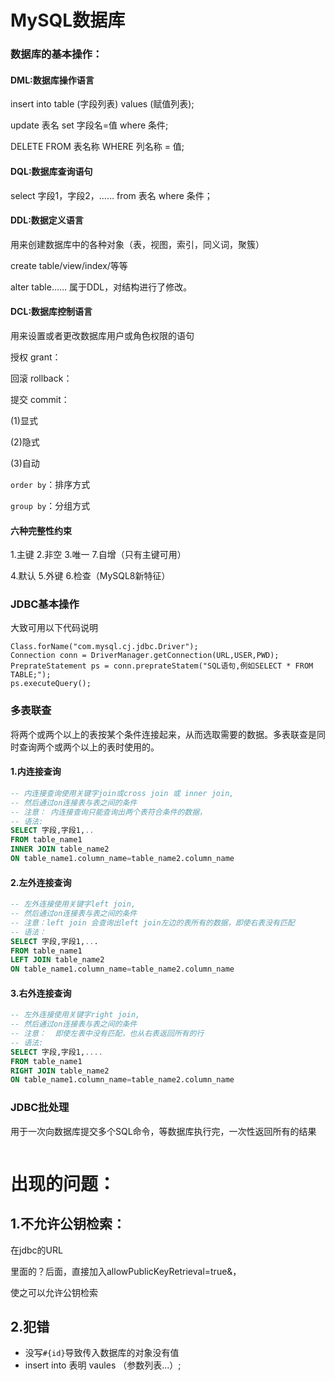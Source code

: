 # MySQL数据库

### 数据库的基本操作：

#### DML:数据库操作语言

insert into table (字段列表) values (赋值列表);

update 表名 set 字段名=值 where 条件; 

DELETE FROM 表名称 WHERE 列名称 = 值;


#### DQL:数据库查询语句

select 字段1，字段2，…… from	表名	where	条件；

#### DDL:数据定义语言

用来创建数据库中的各种对象（表，视图，索引，同义词，聚簇）

create table/view/index/等等

alter table……  属于DDL，对结构进行了修改。

#### DCL:数据库控制语言

用来设置或者更改数据库用户或角色权限的语句

授权 grant：

回滚 rollback：

提交 commit：

(1)显式

(2)隐式

(3)自动

`order by`：排序方式

`group by`：分组方式

#### 六种完整性约束

1.主键		2.非空		3.唯一 		7.自增（只有主键可用）

4.默认		5.外键		6.检查（MySQL8新特征）



### JDBC基本操作

大致可用以下代码说明

```;
Class.forName("com.mysql.cj.jdbc.Driver");
Connection conn = DriverManager.getConnection(URL,USER,PWD);
PreprateStatement ps = conn.preprateStatem("SQL语句,例如SELECT * FROM TABLE;");
ps.executeQuery();
```

### 多表联查

将两个或两个以上的表按某个条件连接起来，从而选取需要的数据。多表联查是同时查询两个或两个以上的表时使用的。

#### 1.内连接查询



```sql
-- 内连接查询使用关键字join或cross join 或 inner join, 
-- 然后通过on连接表与表之间的条件
-- 注意： 内连接查询只能查询出两个表符合条件的数据，
-- 语法:
SELECT 字段,字段1,..
FROM table_name1
INNER JOIN table_name2 
ON table_name1.column_name=table_name2.column_name
```

#### 2.左外连接查询

```sql
-- 左外连接使用关键字left join,
-- 然后通过on连接表与表之间的条件
-- 注意：left join 会查询出left join左边的表所有的数据，即使右表没有匹配
-- 语法：
SELECT 字段,字段1,...
FROM table_name1
LEFT JOIN table_name2 
ON table_name1.column_name=table_name2.column_name
```

#### 3.右外连接查询

```sql
-- 左外连接使用关键字right join,
-- 然后通过on连接表与表之间的条件 
-- 注意：  即使左表中没有匹配，也从右表返回所有的行
-- 语法:
SELECT 字段,字段1,....
FROM table_name1
RIGHT JOIN table_name2 
ON table_name1.column_name=table_name2.column_name
```



### JDBC批处理

用于一次向数据库提交多个SQL命令，等数据库执行完，一次性返回所有的结果

```java

```

# 出现的问题：

## 1.不允许公钥检索：

在jdbc的URL

里面的？后面，直接加入allowPublicKeyRetrieval=true&，

使之可以允许公钥检索

## 2.犯错

- 没写`#{id}`导致传入数据库的对象没有值
- insert into 表明 vaules （参数列表...）;